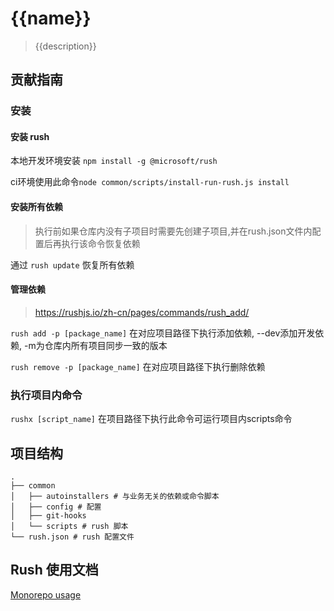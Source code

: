# {{name}}
> {{description}}

## 贡献指南
### 安装
#### 安装 rush
本地开发环境安装 `npm install -g @microsoft/rush`

ci环境使用此命令`node common/scripts/install-run-rush.js install`

#### 安装所有依赖

> 执行前如果仓库内没有子项目时需要先创建子项目,并在rush.json文件内配置后再执行该命令恢复依赖

通过 `rush update` 恢复所有依赖

#### 管理依赖
> https://rushjs.io/zh-cn/pages/commands/rush_add/

`rush add -p [package_name]` 在对应项目路径下执行添加依赖, --dev添加开发依赖, -m为仓库内所有项目同步一致的版本

`rush remove -p [package_name]` 在对应项目路径下执行删除依赖

### 执行项目内命令

`rushx [script_name]` 在项目路径下执行此命令可运行项目内scripts命令

## 项目结构

```
.
├── common
│   ├── autoinstallers # 与业务无关的依赖或命令脚本
│   ├── config # 配置
│   ├── git-hooks
│   └── scripts # rush 脚本
└── rush.json # rush 配置文件
```

## Rush 使用文档

[Monorepo usage](https://rushjs.io/)
